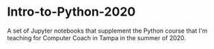 # Intro-to-Python-2020
A set of Jupyter notebooks that supplement the Python course that I'm teaching for Computer Coach in Tampa in the summer of 2020.
